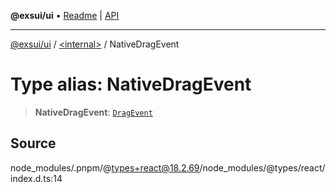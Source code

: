 **@exsui/ui** • [Readme](../../README.md) \| [API](../../globals.md)

***

[@exsui/ui](../../README.md) / [\<internal\>](../README.md) / NativeDragEvent

# Type alias: NativeDragEvent

> **NativeDragEvent**: [`DragEvent`]( https://developer.mozilla.org/docs/Web/API/DragEvent )

## Source

node\_modules/.pnpm/@types+react@18.2.69/node\_modules/@types/react/index.d.ts:14

